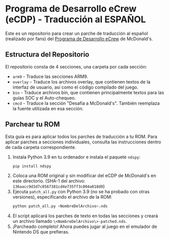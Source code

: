 # Programa de Desarrollo eCrew (eCDP) - Traducción al ESPAÑOL

Este es un repositorio para crear un parche de traducción al español (realizado por fans) del [Programa de Desarrollo eCrew](https://en.wikipedia.org/wiki/ECrew_Development_Program) de McDonald's.

## Estructura del Repositorio

El repositorio consta de 4 secciones, una carpeta por cada sección:
- `arm9` - Traduce las secciones ARM9.
- `overlay` - Traduce los archivos overlay, que contienen textos de la interfaz de usuario, así como el código compilado del juego.
- `bin` - Traduce archivos bin, que contienen principalmente textos para las guías SOC y el Auto-chequeo.
- `cmcd` - Traduce la sección "Desafía a McDonald's". También reemplaza la fuente utilizada en esa sección.

## Parchear tu ROM

Esta guía es para aplicar todos los parches de traducción a tu ROM. Para aplicar parches a secciones individuales, consulta las instrucciones dentro de cada carpeta correspondiente.

1. Instala Python 3.9 en tu ordenador e instala el paquete `ndspy`:
   ```bash
   pip install ndspy
   ```
2. Coloca una ROM original y sin modificar del eCDP de McDonald's en este directorio. (SHA-1 del archivo: `136aacc9d3d7c8567381cd4e735ff3c004a018d0`)
3. Ejecuta `patch_all.py` con Python 3.9 (no se ha probado con otras versiones), especificando el archivo de la ROM:
   ```bash
   python patch_all.py <NombreDelArchivo>.nds
   ```
4. El script aplicará los parches de texto en todas las secciones y creará un archivo llamado `\<NombreDelArchivo\>-patched.nds`.
5. ¡Parcheado completo! Ahora puedes jugar al juego en el emulador de Nintendo DS que prefieras.
